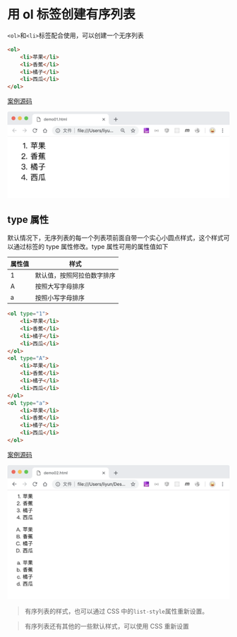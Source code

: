 # 用 ol 标签创建有序列表

`<ol>`和`<li>`标签配合使用，可以创建一个无序列表

```html
<ol>
    <li>苹果</li>
    <li>香蕉</li>
    <li>橘子</li>
    <li>西瓜</li>
</ol>
```

[案例源码](./demo/demo01.html)

![](./images/01.png)

## type 属性

默认情况下，无序列表的每一个列表项前面自带一个实心小圆点样式，这个样式可以通过标签的 type 属性修改。type 属性可用的属性值如下

| 属性值 | 样式                       |
| ------ | -------------------------- |
| 1      | 默认值，按照阿拉伯数字排序 |
| A      | 按照大写字母排序           |
| a      | 按照小写字母排序           |

```html
<ol type="1">
    <li>苹果</li>
    <li>香蕉</li>
    <li>橘子</li>
    <li>西瓜</li>
</ol>
<ol type="A">
    <li>苹果</li>
    <li>香蕉</li>
    <li>橘子</li>
    <li>西瓜</li>
</ol>
<ol type="a">
    <li>苹果</li>
    <li>香蕉</li>
    <li>橘子</li>
    <li>西瓜</li>
</ol>
```

[案例源码](./demo/demo02.html)

![](./images/02.png)

> 有序列表的样式，也可以通过 CSS 中的`list-style`属性重新设置。

> 有序列表还有其他的一些默认样式，可以使用 CSS 重新设置
